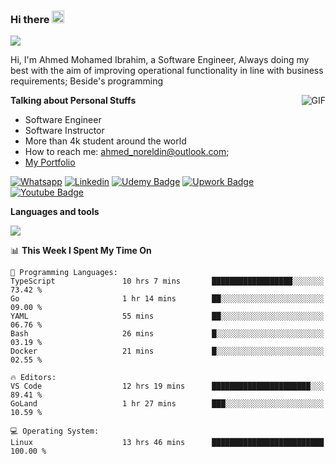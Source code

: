 ### Hi there <img src="https://raw.githubusercontent.com/MartinHeinz/MartinHeinz/master/wave.gif" width="20px">

![](https://komarev.com/ghpvc/?username=2hmad&color=lightgrey)

Hi, I'm Ahmed Mohamed Ibrahim, a Software Engineer, Always doing my best with the aim of improving operational functionality in line with business requirements; Beside's programming

  <img align="right" alt="GIF" src="https://media.giphy.com/media/836HiJc7pgzy8iNXCn/giphy.gif" />
  
**Talking about Personal Stuffs**

- Software Engineer
- Software Instructor
- More than 4k student around the world
- How to reach me: ahmed_noreldin@outlook.com;
- [My Portfolio](https://ahmednoreldin.com)

[![Whatsapp](https://img.shields.io/badge/WhatsApp-25D366?style=for-the-badge&logo=whatsapp&logoColor=white)](http://wa.me/201275457924)
[![Linkedin](https://img.shields.io/badge/LinkedIn-0077B5?style=for-the-badge&logo=linkedin&logoColor=white)](https://www.linkedin.com/in/ahmednoreldin)
[![Udemy Badge](https://img.shields.io/badge/Udemy-EC5252?style=for-the-badge&logo=Udemy&logoColor=white)](https://www.udemy.com/user/ahmed-mohamed-1/) 
[![Upwork Badge](https://img.shields.io/badge/Upwork-14a800?style=for-the-badge&logo=Upwork&logoColor=white)](https://www.upwork.com/freelancers/~01788957435aed0aa5)
[![Youtube Badge](https://img.shields.io/badge/youtube-FF0000?style=for-the-badge&logo=youtube&logoColor=white)](https://www.youtube.com/@code_with_ahmed)

**Languages and tools**  

<img src="https://skillicons.dev/icons?i=aws,gcp,azure,react,vue,flutter,php,cpp,docker,elasticsearch,express,git,githubactions,go,grafana,graphql,java,kafka,kubernetes,laravel,mongodb,mysql,nestjs,nextjs,nodejs,nuxtjs,php,postgres,postman,react,redis,redux,spring,sqlite,ts">

<!--START_SECTION:waka-->
📊 **This Week I Spent My Time On** 

```text
💬 Programming Languages: 
TypeScript               10 hrs 7 mins       ██████████████████░░░░░░░   73.42 % 
Go                       1 hr 14 mins        ██░░░░░░░░░░░░░░░░░░░░░░░   09.00 % 
YAML                     55 mins             ██░░░░░░░░░░░░░░░░░░░░░░░   06.76 % 
Bash                     26 mins             █░░░░░░░░░░░░░░░░░░░░░░░░   03.19 % 
Docker                   21 mins             █░░░░░░░░░░░░░░░░░░░░░░░░   02.55 % 

🔥 Editors: 
VS Code                  12 hrs 19 mins      ██████████████████████░░░   89.41 % 
GoLand                   1 hr 27 mins        ███░░░░░░░░░░░░░░░░░░░░░░   10.59 % 

💻 Operating System: 
Linux                    13 hrs 46 mins      █████████████████████████   100.00 % 
```


<!--END_SECTION:waka-->
 
